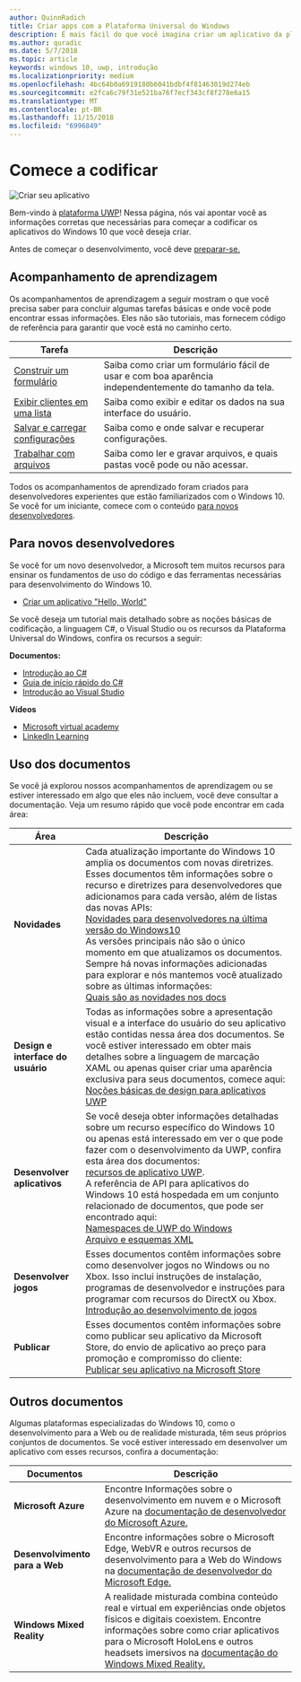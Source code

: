 ```yaml
---
author: QuinnRadich
title: Criar apps com a Plataforma Universal do Windows
description: É mais fácil do que você imagina criar um aplicativo da plataforma Universal do Windows (UWP) para Windows 10.
ms.author: quradic
ms.date: 5/7/2018
ms.topic: article
keywords: windows 10, uwp, introdução
ms.localizationpriority: medium
ms.openlocfilehash: 4bc64b0a6919180b6041bdbf4f81463019d274eb
ms.sourcegitcommit: e2fca6c79f31e521ba76f7ecf343cf8f278e6a15
ms.translationtype: MT
ms.contentlocale: pt-BR
ms.lasthandoff: 11/15/2018
ms.locfileid: "6996849"
---
```

# <a name="start-coding"></a>Comece a codificar

![Criar seu aplicativo](images/build-your-app.png)

Bem-vindo à [plataforma UWP](universal-application-platform-guide.md)! Nessa página, nós vai apontar você as informações corretas que necessárias para começar a codificar os aplicativos do Windows 10 que você deseja criar.

Antes de começar o desenvolvimento, você deve [preparar-se.](get-set-up.md)

## <a name="learning-tracks"></a>Acompanhamento de aprendizagem

Os acompanhamentos de aprendizagem a seguir mostram o que você precisa saber para concluir algumas tarefas básicas e onde você pode encontrar essas informações. Eles não são tutoriais, mas fornecem código de referência para garantir que você está no caminho certo.

| Tarefa | Descrição |
| --- | --- |
| [Construir um formulário](construct-form-learning-track.md) | Saiba como criar um formulário fácil de usar e com boa aparência independentemente do tamanho da tela. | 
| [Exibir clientes em uma lista](display-customers-in-list-learning-track.md) | Saiba como exibir e editar os dados na sua interface do usuário. | 
| [Salvar e carregar configurações](settings-learning-track.md) | Saiba como e onde salvar e recuperar configurações. |
| [Trabalhar com arquivos](fileio-learning-track.md) | Saiba como ler e gravar arquivos, e quais pastas você pode ou não acessar. | 

Todos os acompanhamentos de aprendizado foram criados para desenvolvedores experientes que estão familiarizados com o Windows 10. Se você for um iniciante, comece com o conteúdo [para novos desenvolvedores](#For-new-developers).

## <a name="for-new-developers"></a>Para novos desenvolvedores

Se você for um novo desenvolvedor, a Microsoft tem muitos recursos para ensinar os fundamentos de uso do código e das ferramentas necessárias para desenvolvimento do Windows 10. 

* [Criar um aplicativo "Hello, World"](your-first-app.md)

Se você deseja um tutorial mais detalhado sobre as noções básicas de codificação, a linguagem C#, o Visual Studio ou os recursos da Plataforma Universal do Windows, confira os recursos a seguir:

**Documentos:**

* [Introdução ao C#](https://docs.microsoft.com/dotnet/csharp/getting-started/)
* [Guia de início rápido do C#](https://docs.microsoft.com/dotnet/csharp/quick-starts/index)
* [Introdução ao Visual Studio](https://docs.microsoft.com/visualstudio/ide/)

**Vídeos**

* [Microsoft virtual academy](https://mva.microsoft.com/training-topics/c-app-development#!level=Beginner&lang=1033)
* [LinkedIn Learning](https://www.linkedin.com/learning/learning-universal-windows-app-development/welcome)

## <a name="using-the-docs"></a>Uso dos documentos

Se você já explorou nossos acompanhamentos de aprendizagem ou se estiver interessado em algo que eles não incluem, você deve consultar a documentação. Veja um resumo rápido que você pode encontrar em cada área:

| Área | Descrição |
| --- | --- |
| **Novidades** | Cada atualização importante do Windows 10 amplia os documentos com novas diretrizes. Esses documentos têm informações sobre o recurso e diretrizes para desenvolvedores que adicionamos para cada versão, além de listas das novas APIs: </br>   [Novidades para desenvolvedores na última versão do Windows10](../whats-new/windows-10-version-latest.md) </br> As versões principais não são o único momento em que atualizamos os documentos. Sempre há novas informações adicionadas para explorar e nós mantemos você atualizado sobre as últimas informações: </br>   [Quais são as novidades nos docs](../whats-new/windows-docs-latest.md) |
| **Design e interface do usuário** | Todas as informações sobre a apresentação visual e a interface do usuário do seu aplicativo estão contidas nessa área dos documentos. Se você estiver interessado em obter mais detalhes sobre a linguagem de marcação XAML ou apenas quiser criar uma aparência exclusiva para seus documentos, comece aqui: </br>   [Noções básicas de design para aplicativos UWP](../design/basics/index.md) |
| **Desenvolver aplicativos** | Se você deseja obter informações detalhadas sobre um recurso específico do Windows 10 ou apenas está interessado em ver o que pode fazer com o desenvolvimento da UWP, confira esta área dos documentos: </br>   [recursos de aplicativo UWP](../develop/index.md). </br> A referência de API para aplicativos do Windows 10 está hospedada em um conjunto relacionado de documentos, que pode ser encontrado aqui: </br>   [Namespaces de UWP do Windows](https://docs.microsoft.com/en-us/uwp/api/) </br>   [Arquivo e esquemas XML](https://docs.microsoft.com/uwp/schemas/) |
| **Desenvolver jogos** | Esses documentos contêm informações sobre como desenvolver jogos no Windows ou no Xbox. Isso inclui instruções de instalação, programas de desenvolvedor e instruções para programar com recursos do DirectX ou Xbox. </br>   [Introdução ao desenvolvimento de jogos](../gaming/getting-started.md) |
| **Publicar** | Esses documentos contêm informações sobre como publicar seu aplicativo da Microsoft Store, do envio de aplicativo ao preço para promoção e compromisso do cliente: </br>   [Publicar seu aplicativo na Microsoft Store](../publish/index.md) |

## <a name="other-docs"></a>Outros documentos

Algumas plataformas especializadas do Windows 10, como o desenvolvimento para a Web ou de realidade misturada, têm seus próprios conjuntos de documentos. Se você estiver interessado em desenvolver um aplicativo com esses recursos, confira a documentação:

| Documentos | Descrição |
| --- | --- |
| **Microsoft Azure** | Encontre Informações sobre o desenvolvimento em nuvem e o Microsoft Azure na [documentação de desenvolvedor do Microsoft Azure.](https://docs.microsoft.com/azure/) |
| **Desenvolvimento para a Web** | Encontre informações sobre o Microsoft Edge, WebVR e outros recursos de desenvolvimento para a Web do Windows na [documentação de desenvolvedor do Microsoft Edge.](https://docs.microsoft.com/microsoft-edge/) |
| **Windows Mixed Reality** | A realidade misturada combina conteúdo real e virtual em experiências onde objetos físicos e digitais coexistem. Encontre informações sobre como criar aplicativos para o Microsoft HoloLens e outros headsets imersivos na [documentação do Windows Mixed Reality.](https://docs.microsoft.com/en-us/windows/mixed-reality/)|
